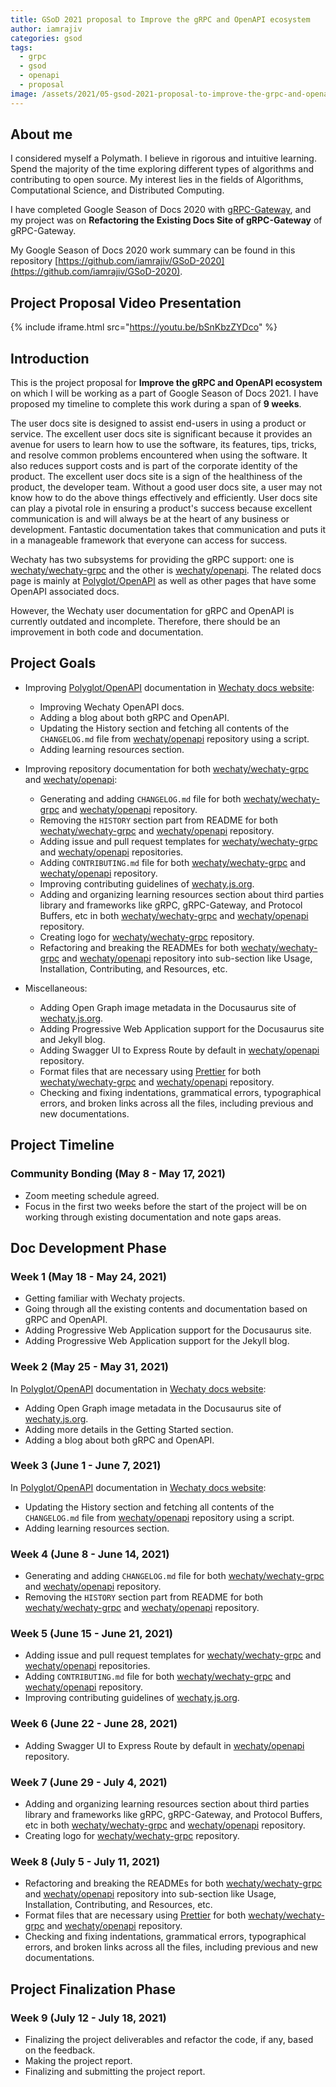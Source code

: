 ```yaml
---
title: GSoD 2021 proposal to Improve the gRPC and OpenAPI ecosystem
author: iamrajiv
categories: gsod
tags:
  - grpc
  - gsod
  - openapi
  - proposal
image: /assets/2021/05-gsod-2021-proposal-to-improve-the-grpc-and-openapi-ecosystem/05-gsod-2021-proposal-to-improve-the-grpc-and-openapi-ecosystem.webp
---
```


## About me

I considered myself a Polymath. I believe in rigorous and intuitive learning. Spend the majority of the time exploring different types of algorithms and contributing to open source. My interest lies in the fields of Algorithms, Computational Science, and Distributed Computing.

I have completed Google Season of Docs 2020 with [gRPC-Gateway](https://grpc-ecosystem.github.io/grpc-gateway/), and my project was on **Refactoring the Existing Docs Site of gRPC-Gateway** of gRPC-Gateway.

My Google Season of Docs 2020 work summary can be found in this repository [https://github.com/iamrajiv/GSoD-2020](https://github.com/iamrajiv/GSoD-2020).

## Project Proposal Video Presentation

{% include iframe.html src="https://youtu.be/bSnKbzZYDco" %}

## Introduction

This is the project proposal for **Improve the gRPC and OpenAPI ecosystem** on which I will be working as a part of Google Season of Docs 2021. I have proposed my timeline to complete this work during a span of **9 weeks**.

The user docs site is designed to assist end-users in using a product or service. The excellent user docs site is significant because it provides an avenue for users to learn how to use the software, its features, tips, tricks, and resolve common problems encountered when using the software. It also reduces support costs and is part of the corporate identity of the product. The excellent user docs site is a sign of the healthiness of the product, the developer team. Without a good user docs site, a user may not know how to do the above things effectively and efficiently. User docs site can play a pivotal role in ensuring a product's success because excellent communication is and will always be at the heart of any business or development. Fantastic documentation takes that communication and puts it in a manageable framework that everyone can access for success.

Wechaty has two subsystems for providing the gRPC support: one is [wechaty/wechaty-grpc](https://github.com/wechaty/grpc) and the other is [wechaty/openapi](https://github.com/wechaty/openapi). The related docs page is mainly at [Polyglot/OpenAPI](http://wechaty.js.org/docs/polyglot/openapi/) as well as other pages that have some OpenAPI associated docs.

However, the Wechaty user documentation for gRPC and OpenAPI is currently outdated and incomplete. Therefore, there should be an improvement in both code and documentation.

## Project Goals

- Improving [Polyglot/OpenAPI](http://wechaty.js.org/docs/polyglot/openapi/) documentation in [Wechaty docs website](https://wechaty.js.org/docs/):

  - Improving Wechaty OpenAPI docs.
  - Adding a blog about both gRPC and OpenAPI.
  - Updating the History section and fetching all contents of the `CHANGELOG.md` file from [wechaty/openapi](https://github.com/wechaty/openapi) repository using a script.
  - Adding learning resources section.

- Improving repository documentation for both [wechaty/wechaty-grpc](https://github.com/wechaty/grpc) and [wechaty/openapi](https://github.com/wechaty/openapi):

  - Generating and adding `CHANGELOG.md` file for both [wechaty/wechaty-grpc](https://github.com/wechaty/grpc) and [wechaty/openapi](https://github.com/wechaty/openapi) repository.
  - Removing the `HISTORY` section part from README for both [wechaty/wechaty-grpc](https://github.com/wechaty/grpc) and [wechaty/openapi](https://github.com/wechaty/openapi) repository.
  - Adding issue and pull request templates for [wechaty/wechaty-grpc](https://github.com/wechaty/grpc) and [wechaty/openapi](https://github.com/wechaty/openapi) repositories.
  - Adding `CONTRIBUTING.md` file for both [wechaty/wechaty-grpc](https://github.com/wechaty/grpc) and [wechaty/openapi](https://github.com/wechaty/openapi) repository.
  - Improving contributing guidelines of [wechaty.js.org](https://wechaty.js.org/).
  - Adding and organizing learning resources section about third parties library and frameworks like gRPC, gRPC-Gateway, and Protocol Buffers, etc in both [wechaty/wechaty-grpc](https://github.com/wechaty/grpc) and [wechaty/openapi](https://github.com/wechaty/openapi) repository.
  - Creating logo for [wechaty/wechaty-grpc](https://github.com/wechaty/grpc) repository.
  - Refactoring and breaking the READMEs for both [wechaty/wechaty-grpc](https://github.com/wechaty/grpc) and [wechaty/openapi](https://github.com/wechaty/openapi) repository into sub-section like Usage, Installation, Contributing, and Resources, etc.

- Miscellaneous:

  - Adding Open Graph image metadata in the Docusaurus site of [wechaty.js.org](https://wechaty.js.org/).
  - Adding Progressive Web Application support for the Docusaurus site and Jekyll blog.
  - Adding Swagger UI to Express Route by default in [wechaty/openapi](https://github.com/wechaty/openapi) repository.
  - Format files that are necessary using [Prettier](https://prettier.io) for both [wechaty/wechaty-grpc](https://github.com/wechaty/grpc) and [wechaty/openapi](https://github.com/wechaty/openapi) repository.
  - Checking and fixing indentations, grammatical errors, typographical errors, and broken links across all the files, including previous and new documentations.

## Project Timeline

### Community Bonding (May 8 - May 17, 2021)

- Zoom meeting schedule agreed.
- Focus in the first two weeks before the start of the project will be on working through existing documentation and note gaps areas.

## Doc Development Phase

### Week 1 (May 18 - May 24, 2021)

- Getting familiar with Wechaty projects.
- Going through all the existing contents and documentation based on gRPC and OpenAPI.
- Adding Progressive Web Application support for the Docusaurus site.
- Adding Progressive Web Application support for the Jekyll blog.

### Week 2 (May 25 - May 31, 2021)

In [Polyglot/OpenAPI](http://wechaty.js.org/docs/polyglot/openapi/) documentation in [Wechaty docs website](https://wechaty.js.org/docs/):

- Adding Open Graph image metadata in the Docusaurus site of [wechaty.js.org](https://wechaty.js.org/).
- Adding more details in the Getting Started section.
- Adding a blog about both gRPC and OpenAPI.

### Week 3 (June 1 - June 7, 2021)

In [Polyglot/OpenAPI](http://wechaty.js.org/docs/polyglot/openapi/) documentation in [Wechaty docs website](https://wechaty.js.org/docs/):

- Updating the History section and fetching all contents of the `CHANGELOG.md` file from [wechaty/openapi](https://github.com/wechaty/openapi) repository using a script.
- Adding learning resources section.

### Week 4 (June 8 - June 14, 2021)

- Generating and adding `CHANGELOG.md` file for both [wechaty/wechaty-grpc](https://github.com/wechaty/grpc) and [wechaty/openapi](https://github.com/wechaty/openapi) repository.
- Removing the `HISTORY` section part from README for both [wechaty/wechaty-grpc](https://github.com/wechaty/grpc) and [wechaty/openapi](https://github.com/wechaty/openapi) repository.

### Week 5 (June 15 - June 21, 2021)

- Adding issue and pull request templates for [wechaty/wechaty-grpc](https://github.com/wechaty/grpc) and [wechaty/openapi](https://github.com/wechaty/openapi) repositories.
- Adding `CONTRIBUTING.md` file for both [wechaty/wechaty-grpc](https://github.com/wechaty/grpc) and [wechaty/openapi](https://github.com/wechaty/openapi) repository.
- Improving contributing guidelines of [wechaty.js.org](https://wechaty.js.org/).

### Week 6 (June 22 - June 28, 2021)

- Adding Swagger UI to Express Route by default in [wechaty/openapi](https://github.com/wechaty/openapi) repository.

### Week 7 (June 29 - July 4, 2021)

- Adding and organizing learning resources section about third parties library and frameworks like gRPC, gRPC-Gateway, and Protocol Buffers, etc in both [wechaty/wechaty-grpc](https://github.com/wechaty/grpc) and [wechaty/openapi](https://github.com/wechaty/openapi) repository.
- Creating logo for [wechaty/wechaty-grpc](https://github.com/wechaty/grpc) repository.

### Week 8 (July 5 - July 11, 2021)

- Refactoring and breaking the READMEs for both [wechaty/wechaty-grpc](https://github.com/wechaty/grpc) and [wechaty/openapi](https://github.com/wechaty/openapi) repository into sub-section like Usage, Installation, Contributing, and Resources, etc.
- Format files that are necessary using [Prettier](https://prettier.io) for both [wechaty/wechaty-grpc](https://github.com/wechaty/grpc) and [wechaty/openapi](https://github.com/wechaty/openapi) repository.
- Checking and fixing indentations, grammatical errors, typographical errors, and broken links across all the files, including previous and new documentations.

## Project Finalization Phase

### Week 9 (July 12 - July 18, 2021)

- Finalizing the project deliverables and refactor the code, if any, based on the feedback.
- Making the project report.
- Finalizing and submitting the project report.
